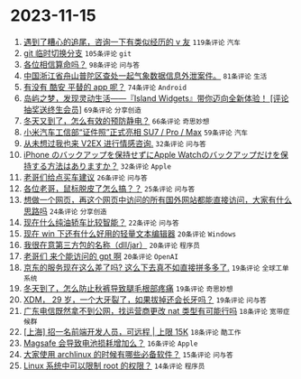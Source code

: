 # 2023-11-15

1. [遇到了糟心的追尾，咨询一下有类似经历的 v 友](https://www.v2ex.com/t/992052) `119条评论` `汽车`
1. [git 临时切换分支](https://www.v2ex.com/t/992022) `105条评论` `git`
1. [各位相信算命吗？](https://www.v2ex.com/t/992069) `98条评论` `问与答`
1. [中国浙江省舟山普陀区查处一起气象数据信息外泄案件。](https://www.v2ex.com/t/992042) `81条评论` `生活`
1. [有没有 酷安 平替的 app 呢？](https://www.v2ex.com/t/991975) `74条评论` `Android`
1. [岛屿之梦，发现灵动生活——『Island Widgets』带你迈向全新体验！ [评论抽奖送终生会员]](https://www.v2ex.com/t/992091) `69条评论` `分享创造`
1. [冬天又到了，怎么有效的预防静电？](https://www.v2ex.com/t/991998) `66条评论` `奇思妙想`
1. [小米汽车工信部“证件照”正式亮相 SU7 / Pro / Max](https://www.v2ex.com/t/992170) `59条评论` `汽车`
1. [从未想过我也来 V2EX 进行情感咨询.](https://www.v2ex.com/t/992203) `32条评论` `问与答`
1. [iPhone のバックアップを保持せずにApple Watchのバックアップだけを保持する方法はありますか？](https://www.v2ex.com/t/992089) `32条评论` `Apple`
1. [老哥们给点买车建议](https://www.v2ex.com/t/992068) `26条评论` `问与答`
1. [各位老哥，鼠标脱皮了怎么搞？？](https://www.v2ex.com/t/992004) `25条评论` `问与答`
1. [想做一个网页，再这个网页中访问的所有国外网站都能直接访问，大家有什么思路吗](https://www.v2ex.com/t/992044) `24条评论` `分享创造`
1. [现在什么纯油轿车比较智能？](https://www.v2ex.com/t/992080) `22条评论` `问与答`
1. [现在 win 下还有什么好用的轻量文本编辑器](https://www.v2ex.com/t/992137) `20条评论` `Windows`
1. [我很在意第三方包的名称（dll/jar）](https://www.v2ex.com/t/992010) `20条评论` `程序员`
1. [老哥们 来个能访问的 gpt 啊](https://www.v2ex.com/t/991971) `20条评论` `OpenAI`
1. [京东的服务现在这么差了吗? 这么下去真不如直接拼多多了.](https://www.v2ex.com/t/992200) `19条评论` `全球工单系统`
1. [冬天到了，怎么防止秋裤导致腿毛根部疼痛](https://www.v2ex.com/t/992110) `19条评论` `奇思妙想`
1. [XDM， 29 岁，一个大牙裂了，如果拔掉还会长牙吗？](https://www.v2ex.com/t/992094) `19条评论` `问与答`
1. [广东电信既然拿不到公网，找运营商更改 nat 类型有可能行吗](https://www.v2ex.com/t/992134) `18条评论` `宽带症候群`
1. [[上海] 招一名前端开发人员，可远程 | 上限 15K](https://www.v2ex.com/t/991973) `18条评论` `酷工作`
1. [Magsafe 会导致电池损耗增加么？](https://www.v2ex.com/t/992169) `16条评论` `Apple`
1. [大家使用 archlinux 的时候有哪些必备软件？](https://www.v2ex.com/t/991974) `15条评论` `问与答`
1. [Linux 系统中可以限制 root 的权限？](https://www.v2ex.com/t/992162) `14条评论` `程序员`
